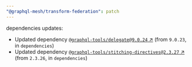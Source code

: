```yaml
---
"@graphql-mesh/transform-federation": patch
---
```

dependencies updates:
  - Updated dependency [`@graphql-tools/delegate@9.0.24` ↗︎](https://www.npmjs.com/package/@graphql-tools/delegate/v/9.0.24) (from `9.0.23`, in `dependencies`)
  - Updated dependency [`@graphql-tools/stitching-directives@2.3.27` ↗︎](https://www.npmjs.com/package/@graphql-tools/stitching-directives/v/2.3.27) (from `2.3.26`, in `dependencies`)
